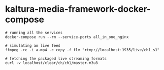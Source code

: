 # kaltura-media-framework-docker-compose

```
# running all the services
docker-compose run --rm --service-ports all_in_one_nginx

# simulating an live feed
ffmpeg -re -i a.mp4 -c copy -f flv "rtmp://localhost:1935/live/ch1_s1"

# fetching the packaged live streaming formats
curl -v localhost/clear/ch/ch1/master.m3u8
```
